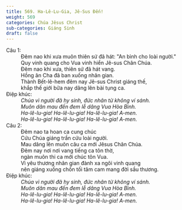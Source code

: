 ```yaml
---
title: 569. Ha-Lê-Lu-Gia, Jê-Sus Đến!
weight: 569
categories: Chúa Jêsus Christ
sub-categories: Giáng Sinh
draft: false
---
```

<dl><dt>Câu 1:</dt><dd data-verse="1">Ðêm nao khi xưa muôn thiên sứ đã hát: "An bình cho loài người." <br/>Quy vinh quang cho Vua vinh hiển Jê-sus Chân Chúa. <br/>Ðêm nao khi xưa, thiên sứ đã hát vang. <br/>Hồng ân Cha đã ban xuống nhân gian. <br/>Thành Bết-lê-hem đêm nay Jê-sus Christ giáng thế, <br/> khắp thế giới bữa nay dâng lên bài tụng ca. </dd><dt>Điệp khúc:</dt><dd data-chorus="1"><em>Chúa vì người đã hy sinh, đức nhân từ không ví sánh. <br/>Muôn dân mau đến đem lễ dâng Vua Hòa Bình. <br/>Ha-lê-lu-gia! Ha-lê-lu-gia! Ha-lê-lu-gia! A-men. <br/>Ha-lê-lu-gia! Ha-lê-lu-gia! Ha-lê-lu-gia! A-men. </em></dd><dt>Câu 2:</dt><dd data-verse="2">Ðêm nao ta hoan ca cung chúc <br/>Cứu Chúa giáng trần cứu loài người. <br/>Mau dâng lên muôn câu ca mới Jêsus Chân Chúa. <br/>Ðêm nay nơi nơi vang tiếng ca tôn thờ, <br/>ngàn muôn thi ca mới chúc tôn Vua. <br/>Vì yêu thương nhân gian đành xa ngôi vinh quang <br/>nên giáng xuống chốn tối tăm cam mang đời sầu thương. </dd><dt>Điệp khúc:</dt><dd data-chorus="1"><em>Chúa vì người đã hy sinh, đức nhân từ không ví sánh. <br/>Muôn dân mau đến đem lễ dâng Vua Hòa Bình. <br/>Ha-lê-lu-gia! Ha-lê-lu-gia! Ha-lê-lu-gia! A-men. <br/>Ha-lê-lu-gia! Ha-lê-lu-gia! Ha-lê-lu-gia! A-men. </em></dd></dl>